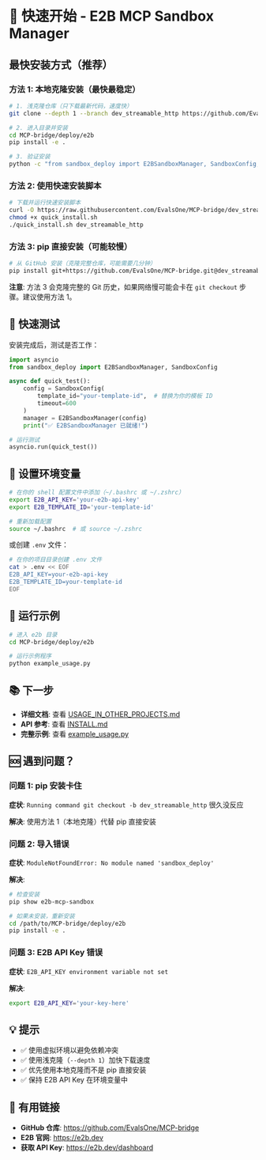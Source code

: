 # 🚀 快速开始 - E2B MCP Sandbox Manager

## 最快安装方式（推荐）

### 方法 1: 本地克隆安装（最快最稳定）

```bash
# 1. 浅克隆仓库（只下载最新代码，速度快）
git clone --depth 1 --branch dev_streamable_http https://github.com/EvalsOne/MCP-bridge.git

# 2. 进入目录并安装
cd MCP-bridge/deploy/e2b
pip install -e .

# 3. 验证安装
python -c "from sandbox_deploy import E2BSandboxManager, SandboxConfig; print('✅ 安装成功!')"
```

### 方法 2: 使用快速安装脚本

```bash
# 下载并运行快速安装脚本
curl -O https://raw.githubusercontent.com/EvalsOne/MCP-bridge/dev_streamable_http/deploy/e2b/quick_install.sh
chmod +x quick_install.sh
./quick_install.sh dev_streamable_http
```

### 方法 3: pip 直接安装（可能较慢）

```bash
# 从 GitHub 安装（克隆完整仓库，可能需要几分钟）
pip install git+https://github.com/EvalsOne/MCP-bridge.git@dev_streamable_http#subdirectory=deploy/e2b
```

**注意**: 方法 3 会克隆完整的 Git 历史，如果网络慢可能会卡在 `git checkout` 步骤。建议使用方法 1。

## 🎯 快速测试

安装完成后，测试是否工作：

```python
import asyncio
from sandbox_deploy import E2BSandboxManager, SandboxConfig

async def quick_test():
    config = SandboxConfig(
        template_id="your-template-id",  # 替换为你的模板 ID
        timeout=600
    )
    manager = E2BSandboxManager(config)
    print("✅ E2BSandboxManager 已就绪!")

# 运行测试
asyncio.run(quick_test())
```

## 📝 设置环境变量

```bash
# 在你的 shell 配置文件中添加（~/.bashrc 或 ~/.zshrc）
export E2B_API_KEY='your-e2b-api-key'
export E2B_TEMPLATE_ID='your-template-id'

# 重新加载配置
source ~/.bashrc  # 或 source ~/.zshrc
```

或创建 `.env` 文件：

```bash
# 在你的项目目录创建 .env 文件
cat > .env << EOF
E2B_API_KEY=your-e2b-api-key
E2B_TEMPLATE_ID=your-template-id
EOF
```

## 🎉 运行示例

```bash
# 进入 e2b 目录
cd MCP-bridge/deploy/e2b

# 运行示例程序
python example_usage.py
```

## 📚 下一步

- **详细文档**: 查看 [USAGE_IN_OTHER_PROJECTS.md](./USAGE_IN_OTHER_PROJECTS.md)
- **API 参考**: 查看 [INSTALL.md](./INSTALL.md)
- **完整示例**: 查看 [example_usage.py](./example_usage.py)

## 🆘 遇到问题？

### 问题 1: pip 安装卡住

**症状**: `Running command git checkout -b dev_streamable_http` 很久没反应

**解决**: 使用方法 1（本地克隆）代替 pip 直接安装

### 问题 2: 导入错误

**症状**: `ModuleNotFoundError: No module named 'sandbox_deploy'`

**解决**:
```bash
# 检查安装
pip show e2b-mcp-sandbox

# 如果未安装，重新安装
cd /path/to/MCP-bridge/deploy/e2b
pip install -e .
```

### 问题 3: E2B API Key 错误

**症状**: `E2B_API_KEY environment variable not set`

**解决**:
```bash
export E2B_API_KEY='your-key-here'
```

## 💡 提示

- ✅ 使用虚拟环境以避免依赖冲突
- ✅ 使用浅克隆（`--depth 1`）加快下载速度
- ✅ 优先使用本地克隆而不是 pip 直接安装
- ✅ 保持 E2B API Key 在环境变量中

## 🔗 有用链接

- **GitHub 仓库**: https://github.com/EvalsOne/MCP-bridge
- **E2B 官网**: https://e2b.dev
- **获取 API Key**: https://e2b.dev/dashboard

